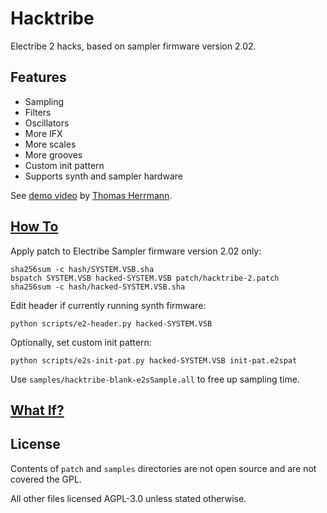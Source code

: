 # Hacktribe
Electribe 2 hacks, based on sampler firmware version 2.02.

## Features
- Sampling
- Filters
- Oscillators
- More IFX
- More scales
- More grooves
- Custom init pattern
- Supports synth and sampler hardware

See [demo video](https://www.youtube.com/watch?v=n0wXUqgfa9Q) by [Thomas Herrmann](https://github.com/BKLronin).


## [How To](../../wiki/firmware-patch)

Apply patch to Electribe Sampler firmware version 2.02 only:

    sha256sum -c hash/SYSTEM.VSB.sha
    bspatch SYSTEM.VSB hacked-SYSTEM.VSB patch/hacktribe-2.patch
    sha256sum -c hash/hacked-SYSTEM.VSB.sha

Edit header if currently running synth firmware:
    
    python scripts/e2-header.py hacked-SYSTEM.VSB

Optionally, set custom init pattern:

    python scripts/e2s-init-pat.py hacked-SYSTEM.VSB init-pat.e2spat


Use `samples/hacktribe-blank-e2sSample.all` to free up sampling time.

## [What If?](../../wiki/debrick)

## License
Contents of `patch` and `samples` directories are not open source and are not covered the GPL.

All other files licensed AGPL-3.0 unless stated otherwise.
